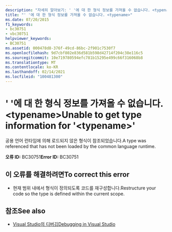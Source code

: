 ```yaml
---
description: "자세히 알아보기: ' '에 대 한 형식 정보를 가져올 수 없습니다. <typename>"
title: "' '에 대 한 형식 정보를 가져올 수 없습니다. <typename>"
ms.date: 07/20/2015
f1_keywords:
- bc30751
- vbc30751
helpviewer_keywords:
- BC30751
ms.assetid: 000478d8-376f-49cd-86bc-2f901c7530f7
ms.openlocfilehash: 9d7cbf802e836d581b598d42714f204c38e116c5
ms.sourcegitcommit: 10e719780594efc781b15295e499c66f316068b8
ms.translationtype: MT
ms.contentlocale: ko-KR
ms.lasthandoff: 02/14/2021
ms.locfileid: "100481300"
---
```

# <a name="unable-to-get-type-information-for-typename"></a><span data-ttu-id="ff548-103">' '에 대 한 형식 정보를 가져올 수 없습니다. \<typename></span><span class="sxs-lookup"><span data-stu-id="ff548-103">Unable to get type information for '\<typename>'</span></span>

<span data-ttu-id="ff548-104">공용 언어 런타임에 의해 로드되지 않은 형식이 참조되었습니다.</span><span class="sxs-lookup"><span data-stu-id="ff548-104">A type was referenced that has not been loaded by the common language runtime.</span></span>  
  
 <span data-ttu-id="ff548-105">**오류 ID:** BC30751</span><span class="sxs-lookup"><span data-stu-id="ff548-105">**Error ID:** BC30751</span></span>  
  
## <a name="to-correct-this-error"></a><span data-ttu-id="ff548-106">이 오류를 해결하려면</span><span class="sxs-lookup"><span data-stu-id="ff548-106">To correct this error</span></span>  
  
- <span data-ttu-id="ff548-107">현재 범위 내에서 형식이 정의되도록 코드를 재구성합니다.</span><span class="sxs-lookup"><span data-stu-id="ff548-107">Restructure your code so the type is defined within the current scope.</span></span>  
  
## <a name="see-also"></a><span data-ttu-id="ff548-108">참조</span><span class="sxs-lookup"><span data-stu-id="ff548-108">See also</span></span>

- [<span data-ttu-id="ff548-109">Visual Studio의 디버깅</span><span class="sxs-lookup"><span data-stu-id="ff548-109">Debugging in Visual Studio</span></span>](/visualstudio/debugger/debugger-feature-tour)
